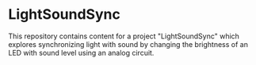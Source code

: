 # LightSoundSync
This repository contains content for a project "LightSoundSync" which explores synchronizing light with sound by changing the brightness of an LED with sound level using an analog circuit.
